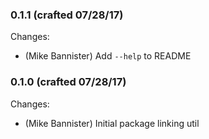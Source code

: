 ### 0.1.1 (crafted 07/28/17)

Changes:

  * (Mike Bannister) Add `--help` to README

### 0.1.0 (crafted 07/28/17)

Changes:

  * (Mike Bannister) Initial package linking util

